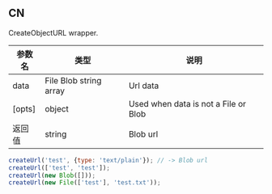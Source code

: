 ## CN

CreateObjectURL wrapper.

|参数名|类型|说明|
|-----|----|---|
|data   |File Blob string array|Url data                            | 
|[opts] |object                |Used when data is not a File or Blob|
|返回值 |string                |Blob url                            |

```javascript
createUrl('test', {type: 'text/plain'}); // -> Blob url
createUrl(['test', 'test']);
createUrl(new Blob([]));
createUrl(new File(['test'], 'test.txt'));
```